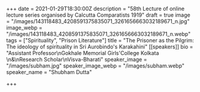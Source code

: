+++
date = 2021-01-29T18:30:00Z
description = "58th Lecture of online lecture series organised by Calcutta Comparatists 1919"
draft = true
image = "/images/143118483_4208591375835071_3261656663032189671_n.jpg"
image_webp = "/images/143118483_4208591375835071_3261656663032189671_n.webp"
tags = ["Spirituality", "Prison Literature"]
title = "The Prisoner as the Pilgrim: The ideology of spirituality in Sri Aurobindo's Karakahini"
[[speakers]]
bio = "Assistant Professor\nGokhale Memorial Girls'College Kolkata \n&\nResearch Scholar\nVisva-Bharati"
speaker_image = "/images/subham.jpg"
speaker_image_webp = "/images/subham.webp"
speaker_name = "Shubham Dutta"

+++
